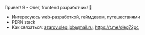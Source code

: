 Привет! Я - Олег, frontend разработчик! 👋
- Интересуюсь web-разработкой, геймдевом, путешествиями
- PERN stack
- Как связаться: azarov.oleg.job@mail.ru, https://t.me/oleg72pc

<!--
**Oleg72pc/oleg72pc** is a ✨ _special_ ✨ repository because its `README.md` (this file) appears on your GitHub profile.

Here are some ideas to get you started:

- 🔭 I’m currently working on ...
- 🌱 I’m currently learning ...
- 👯 I’m looking to collaborate on ...
- 🤔 I’m looking for help with ...
- 💬 Ask me about ...
- 📫 How to reach me: ...
- 😄 Pronouns: ...
- ⚡ Fun fact: ...
-->
